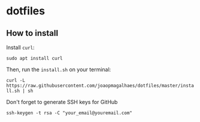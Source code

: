 # dotfiles

## How to install

Install `curl`:

`sudo apt install curl`

Then, run the `install.sh` on your terminal:

`curl -L https://raw.githubusercontent.com/joaopmagalhaes/dotfiles/master/install.sh | sh`

Don't forget to generate SSH keys for GitHub

`ssh-keygen -t rsa -C "your_email@youremail.com"`
